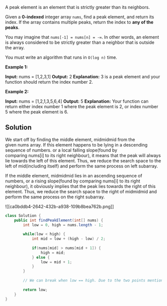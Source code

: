 
A peak element is an element that is strictly greater than its neighbors.

Given a **0-indexed** integer array `nums`, find a peak element, and return its index. If the array contains multiple peaks, return the index to **any of the peaks**.

You may imagine that `nums[-1] = nums[n] = -∞`. In other words, an element is always considered to be strictly greater than a neighbor that is outside the array.

You must write an algorithm that runs in `O(log n)` time.

**Example 1:**

**Input:** nums = [1,2,3,1]
**Output:** 2
**Explanation:** 3 is a peak element and your function should return the index number 2.

**Example 2:**

**Input:** nums = [1,2,1,3,5,6,4]
**Output:** 5
**Explanation:** Your function can return either index number 1 where the peak element is 2, or index number 5 where the peak element is 6.

## Solution

We start off by finding the middle element, midmidmid from the given nums array. If this element happens to be lying in a descending sequence of numbers. or a local falling slope(found by comparing nums[i] to its right neighbour), it means that the peak will always lie towards the left of this element. Thus, we reduce the search space to the left of mid(including itself) and perform the same process on left subarray.

If the middle element, midmidmid lies in an ascending sequence of numbers, or a rising slope(found by comparing nums[i] to its right neighbour), it obviously implies that the peak lies towards the right of this element. Thus, we reduce the search space to the right of midmidmid and perform the same process on the right subarray.

![[ca0bddb4-2642-432b-a938-109b8bea762b.png]]

```java
class Solution {
    public int findPeakElement(int[] nums) {
        int low = 0, high = nums.length - 1;
        
        while(low < high) {
            int mid = low + (high - low) / 2;
            
            if(nums[mid] > nums[mid + 1]) {
                high = mid;
            } else {
                low = mid + 1;
            }
        }
        
        // We can break when low == high. Due to the two points mentioned above, both low and high will be pointing at the maximum number of the bitonic array.
        
        return low;
    }
}
```


